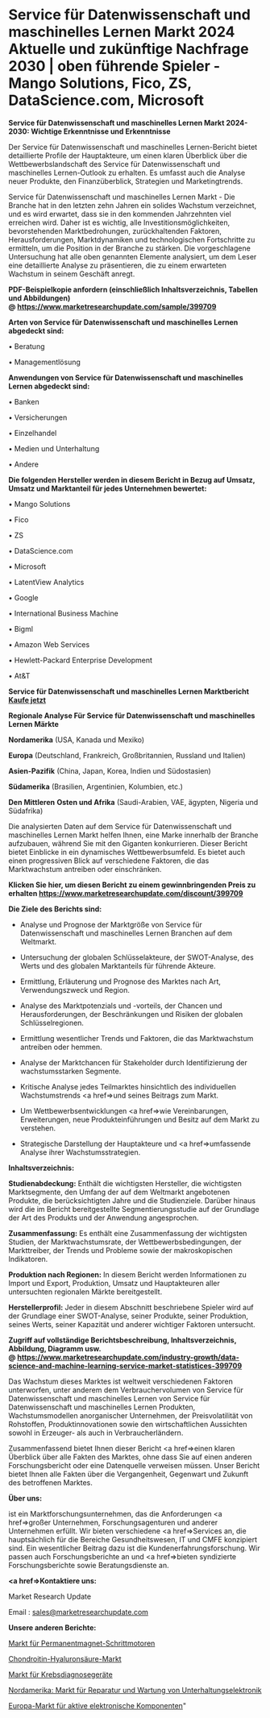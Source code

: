 # Service für Datenwissenschaft und maschinelles Lernen Markt 2024 Aktuelle und zukünftige Nachfrage 2030 | oben führende Spieler - Mango Solutions, Fico, ZS, DataScience.com, Microsoft

<strong>Service für Datenwissenschaft und maschinelles Lernen Markt 2024-2030: Wichtige Erkenntnisse und Erkenntnisse</strong>

Der Service für Datenwissenschaft und maschinelles Lernen-Bericht bietet detaillierte Profile der Hauptakteure, um einen klaren Überblick über die Wettbewerbslandschaft des Service für Datenwissenschaft und maschinelles Lernen-Outlook zu erhalten. Es umfasst auch die Analyse neuer Produkte, den Finanzüberblick, Strategien und Marketingtrends.

Service für Datenwissenschaft und maschinelles Lernen Markt - Die Branche hat in den letzten zehn Jahren ein solides Wachstum verzeichnet, und es wird erwartet, dass sie in den kommenden Jahrzehnten viel erreichen wird. Daher ist es wichtig, alle Investitionsmöglichkeiten, bevorstehenden Marktbedrohungen, zurückhaltenden Faktoren, Herausforderungen, Marktdynamiken und technologischen Fortschritte zu ermitteln, um die Position in der Branche zu stärken. Die vorgeschlagene Untersuchung hat alle oben genannten Elemente analysiert, um dem Leser eine detaillierte Analyse zu präsentieren, die zu einem erwarteten Wachstum in seinem Geschäft anregt.

<strong><b>PDF-Beispielkopie anfordern (einschließlich Inhaltsverzeichnis, Tabellen und Abbildungen) @ </b></strong><strong><a href=https://www.marketresearchupdate.com/sample/399709><strong>https://www.marketresearchupdate.com/sample/399709</u></a></strong></strong>

<strong>Arten von Service für Datenwissenschaft und maschinelles Lernen abgedeckt sind:</strong>

• Beratung

• Managementlösung

<strong>Anwendungen von Service für Datenwissenschaft und maschinelles Lernen abgedeckt sind:</strong>

• Banken

• Versicherungen

• Einzelhandel

• Medien und Unterhaltung

• Andere

<strong>Die folgenden Hersteller werden in diesem Bericht in Bezug auf Umsatz, Umsatz und Marktanteil für jedes Unternehmen bewertet:</strong>

• Mango Solutions

• Fico

• ZS

• DataScience.com

• Microsoft

• LatentView Analytics

• Google

• International Business Machine

• Bigml

• Amazon Web Services

• Hewlett-Packard Enterprise Development

• At&T

<strong>Service für Datenwissenschaft und maschinelles Lernen Marktbericht <a href=https://www.marketresearchupdate.com/buynow/399709>Kaufe jetzt</a></strong>

<strong>Regionale Analyse Für Service für Datenwissenschaft und maschinelles Lernen Märkte</strong>

<strong>Nordamerika</strong> (USA, Kanada und Mexiko)

<strong>Europa</strong> (Deutschland, Frankreich, Großbritannien, Russland und Italien)

<strong>Asien-Pazifik</strong> (China, Japan, Korea, Indien und Südostasien)

<strong>Südamerika</strong> (Brasilien, Argentinien, Kolumbien, etc.)

<strong>Den Mittleren</strong> <strong>Osten und Afrika</strong> (Saudi-Arabien, VAE, ägypten, Nigeria und Südafrika)

Die analysierten Daten auf dem Service für Datenwissenschaft und maschinelles Lernen Markt helfen Ihnen, eine Marke innerhalb der Branche aufzubauen, während Sie mit den Giganten konkurrieren. Dieser Bericht bietet Einblicke in ein dynamisches Wettbewerbsumfeld. Es bietet auch einen progressiven Blick auf verschiedene Faktoren, die das Marktwachstum antreiben oder einschränken.

<strong>Klicken Sie hier, um diesen Bericht zu einem gewinnbringenden Preis zu erhalten
</strong><strong><a href=https://www.marketresearchupdate.com/discount/399709>https://www.marketresearchupdate.com/discount/399709</b></u></strong></a>

<strong>Die Ziele des Berichts sind:</strong>

- Analyse und Prognose der Marktgröße von Service für Datenwissenschaft und maschinelles Lernen Branchen auf dem Weltmarkt.

- Untersuchung der globalen Schlüsselakteure, der SWOT-Analyse, des Werts und des globalen Marktanteils für führende Akteure.

- Ermittlung, Erläuterung und Prognose des Marktes nach Art, Verwendungszweck und Region.

- Analyse des Marktpotenzials und -vorteils, der Chancen und Herausforderungen, der Beschränkungen und Risiken der globalen Schlüsselregionen.

- Ermittlung wesentlicher Trends und Faktoren, die das Marktwachstum antreiben oder hemmen.

- Analyse der Marktchancen für Stakeholder durch Identifizierung der wachstumsstarken Segmente.

- Kritische Analyse jedes Teilmarktes hinsichtlich des individuellen Wachstumstrends <a href=>und</a> seines Beitrags zum Markt.

- Um Wettbewerbsentwicklungen <a href=>wie</a> Vereinbarungen, Erweiterungen, neue Produkteinführungen und Besitz auf dem Markt zu verstehen.

- Strategische Darstellung der Hauptakteure und <a href=>umfas</a>sende Analyse ihrer Wachstumsstrategien.

<strong>Inhaltsverzeichnis:</strong>

<strong>Studienabdeckung:</strong> Enthält die wichtigsten Hersteller, die wichtigsten Marktsegmente, den Umfang der auf dem Weltmarkt angebotenen Produkte, die berücksichtigten Jahre und die Studienziele. Darüber hinaus wird die im Bericht bereitgestellte Segmentierungsstudie auf der Grundlage der Art des Produkts und der Anwendung angesprochen.

<strong>Zusammenfassung:</strong> Es enthält eine Zusammenfassung der wichtigsten Studien, der Marktwachstumsrate, der Wettbewerbsbedingungen, der Markttreiber, der Trends und Probleme sowie der makroskopischen Indikatoren.

<strong>Produktion nach Regionen:</strong> In diesem Bericht werden Informationen zu Import und Export, Produktion, Umsatz und Hauptakteuren aller untersuchten regionalen Märkte bereitgestellt.

<strong>Herstellerprofil:</strong> Jeder in diesem Abschnitt beschriebene Spieler wird auf der Grundlage einer SWOT-Analyse, seiner Produkte, seiner Produktion, seines Werts, seiner Kapazität und anderer wichtiger Faktoren untersucht.

<strong><b>Zugriff auf vollständige Berichtsbeschreibung, Inhaltsverzeichnis, Abbildung, Diagramm usw. @ </b></strong><strong><a href=https://www.marketresearchupdate.com/industry-growth/data-science-and-machine-learning-service-market-statistices-399709>https://www.marketresearchupdate.com/industry-growth/data-science-and-machine-learning-service-market-statistices-399709</a></strong>

Das Wachstum dieses Marktes ist weltweit verschiedenen Faktoren unterworfen, unter anderem dem Verbrauchervolumen von Service für Datenwissenschaft und maschinelles Lernen von Service für Datenwissenschaft und maschinelles Lernen Produkten, Wachstumsmodellen anorganischer Unternehmen, der Preisvolatilität von Rohstoffen, Produktinnovationen sowie den wirtschaftlichen Aussichten sowohl in Erzeuger- als auch in Verbraucherländern.

Zusammenfassend bietet Ihnen dieser Bericht <a href=>einen</a> klaren Überblick über alle Fakten des Marktes, ohne dass Sie auf einen anderen Forschungsbericht oder eine Datenquelle verweisen müssen. Unser Bericht bietet Ihnen alle Fakten über die Vergangenheit, Gegenwart und Zukunft des betroffenen Marktes.

<strong>Über uns:</strong>

 ist ein Marktforschungsunternehmen, das die Anforderungen <a href=>großer</a> Unternehmen, Forschungsagenturen und anderer Unternehmen erfüllt. Wir bieten verschiedene <a href=>Services</a> an, die hauptsächlich für die Bereiche Gesundheitswesen, IT und CMFE konzipiert sind. Ein wesentlicher Beitrag dazu ist die Kundenerfahrungsforschung. Wir passen auch Forschungsberichte an und <a href=>bieten</a> syndizierte Forschungsberichte sowie Beratungsdienste an.

<strong><a href=>Kontaktiere uns:</a></strong>

Market Research Update

Email : sales@marketresearchupdate.com

<strong>Unsere anderen Berichte:</strong>

<a href=https://www.linkedin.com/pulse/permanent-magnet-stepper-motor-market-has-huge-demand>Markt für Permanentmagnet-Schrittmotoren</a>

<a href=https://www.linkedin.com/pulse/chondroitin-hyaluronic-acid-market-witness-huge-growth>Chondroitin-Hyaluronsäure-Markt</a>

<a href=https://www.linkedin.com/pulse/cancer-diagnostic-devices-market-smercury-testing-service>Markt für Krebsdiagnosegeräte</a>

<a href=https://www.linkedin.com/pulse/north-america-consumer-electronics-repair-maintenancemarket>Nordamerika: Markt für Reparatur und Wartung von Unterhaltungselektronik</a>

<a href=https://www.linkedin.com/pulse/europe-active-electronic-components-market-2030-future>Europa-Markt für aktive elektronische Komponenten</a>"
